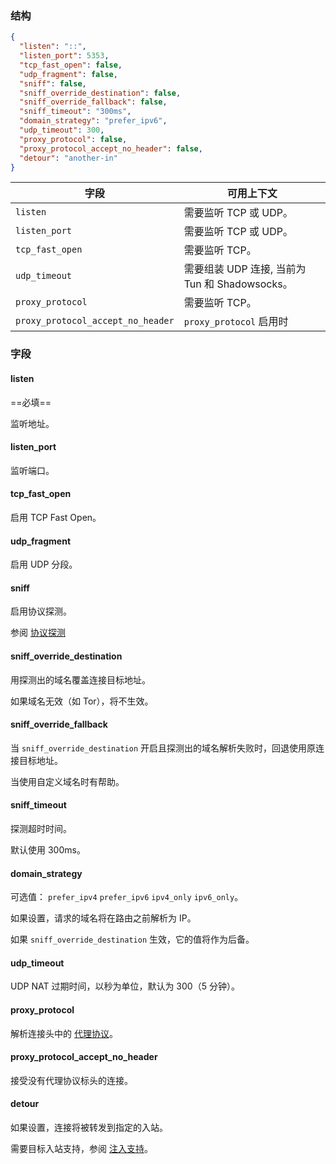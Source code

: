 ### 结构

```json
{
  "listen": "::",
  "listen_port": 5353,
  "tcp_fast_open": false,
  "udp_fragment": false,
  "sniff": false,
  "sniff_override_destination": false,
  "sniff_override_fallback": false,
  "sniff_timeout": "300ms",
  "domain_strategy": "prefer_ipv6",
  "udp_timeout": 300,
  "proxy_protocol": false,
  "proxy_protocol_accept_no_header": false,
  "detour": "another-in"
}
```


| 字段                                | 可用上下文                               |
|-----------------------------------|-------------------------------------|
| `listen`                          | 需要监听 TCP 或 UDP。                     |
| `listen_port`                     | 需要监听 TCP 或 UDP。                     |
| `tcp_fast_open`                   | 需要监听 TCP。                           |
| `udp_timeout`                     | 需要组装 UDP 连接, 当前为 Tun 和 Shadowsocks。 |
| `proxy_protocol`                  | 需要监听 TCP。                           |
| `proxy_protocol_accept_no_header` | `proxy_protocol` 启用时                |

### 字段

#### listen

==必填==

监听地址。

#### listen_port

监听端口。

#### tcp_fast_open

启用 TCP Fast Open。

#### udp_fragment

启用 UDP 分段。

#### sniff

启用协议探测。

参阅 [协议探测](/zh/configuration/route/sniff/)

#### sniff_override_destination

用探测出的域名覆盖连接目标地址。

如果域名无效（如 Tor），将不生效。

#### sniff_override_fallback

当 `sniff_override_destination` 开启且探测出的域名解析失败时，回退使用原连接目标地址。

当使用自定义域名时有帮助。

#### sniff_timeout

探测超时时间。

默认使用 300ms。

#### domain_strategy

可选值： `prefer_ipv4` `prefer_ipv6` `ipv4_only` `ipv6_only`。

如果设置，请求的域名将在路由之前解析为 IP。

如果 `sniff_override_destination` 生效，它的值将作为后备。

#### udp_timeout

UDP NAT 过期时间，以秒为单位，默认为 300（5 分钟）。

#### proxy_protocol

解析连接头中的 [代理协议](https://www.haproxy.org/download/1.8/doc/proxy-protocol.txt)。

#### proxy_protocol_accept_no_header

接受没有代理协议标头的连接。

#### detour

如果设置，连接将被转发到指定的入站。

需要目标入站支持，参阅 [注入支持](/zh/configuration/inbound/#_3)。